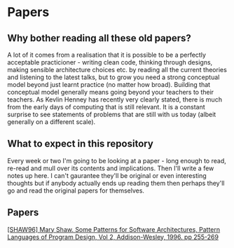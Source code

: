 # Papers

## Why bother reading all these old papers?

A lot of it comes from a realisation that it is possible to be a perfectly acceptable practicioner - writing clean code, thinking through designs, making sensible architecture choices etc. by reading all the current theories and listening to the latest talks, but to grow you need a strong conceptual model beyond just learnt practice (no matter how broad). Building that conceptual model generally means going beyond your teachers to their teachers. As Kevlin Henney has recently very clearly stated, there is much from the early days of computing that is still relevant. It is a constant surprise to see statements of problems that are still with us today (albeit generally on a different scale). 

## What to expect in this repository

Every week or two I'm going to be looking at a paper - long enough to read, re-read and mull over its contents and implications. Then I'll write a few notes up here. I can't gaurantee they'll be original or even interesting thoughts but if anybody actually ends up reading them then perhaps they'll go and read the original papers for themselves.

## Papers
[[SHAW96] Mary Shaw. Some Patterns for Software Architectures, Pattern Languages of Program Design, Vol 2, Addison-Wesley, 1996. pp 255-269](https://github.com/mbreckon/learning/blob/master/Papers/Observations.md#shaw96-mary-shaw-some-patterns-for-software-architectures-pattern-languages-of-program-design-vol-2-addison-wesley-1996-pp-255-269)

